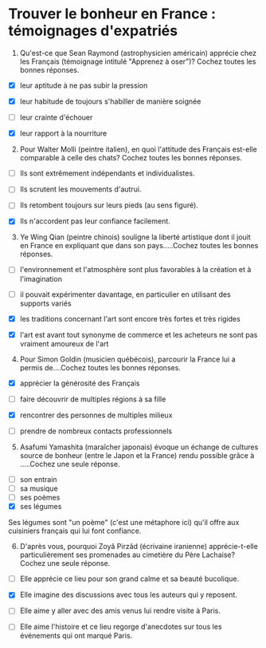 # Trouver le bonheur en France : témoignages d'expatriés

1. Qu'est-ce que Sean Raymond (astrophysicien américain) apprécie chez les Français (témoignage intitulé "Apprenez à oser")? Cochez toutes les bonnes réponses.

- [x] leur aptitude à ne pas subir la pression 

- [x] leur habitude de toujours s'habiller de manière soignée

- [ ] leur crainte d'échouer
- [x] leur rapport à la nourriture


2. Pour Walter Molli (peintre italien), en quoi l'attitude des Français est-elle comparable à celle des chats? Cochez toutes les bonnes réponses.

- [ ] Ils sont extrêmement indépendants et individualistes.
- [ ] Ils scrutent les mouvements d'autrui.
- [ ] Ils retombent toujours sur leurs pieds (au sens figuré).
- [x] Ils n'accordent pas leur confiance facilement.


3. Ye Wing Qian (peintre chinois) souligne la liberté artistique dont il jouit en France en expliquant que dans son pays.....Cochez toutes les bonnes réponses.

- [ ] l'environnement et l'atmosphère sont plus favorables à la création et à l'imagination


- [ ] il pouvait expérimenter davantage, en particulier en utilisant des supports variés


- [x] les traditions concernant l'art sont encore très fortes et très rigides
- [x] l'art est avant tout synonyme de commerce et les acheteurs ne sont pas vraiment amoureux de l'art

4. Pour Simon Goldin (musicien québécois), parcourir la France lui a permis de....Cochez toutes les bonnes réponses.

- [x] apprécier la générosité des Français

- [ ] faire découvrir de multiples régions à sa fille


- [x] rencontrer des personnes de multiples milieux

- [ ] prendre de nombreux contacts professionnels

5. Asafumi Yamashita (maraîcher japonais) évoque un échange de cultures source de bonheur (entre le Japon et la France) rendu possible grâce à .....Cochez une seule réponse.

- [ ] son entrain
- [ ] sa musique
- [ ] ses poèmes
- [x] ses légumes

Ses légumes sont "un poème" (c'est une métaphore ici) qu'il offre aux cuisiniers français qui lui font confiance.

6. D'après vous, pourquoi Zoyâ Pirzâd (écrivaine iranienne) apprécie-t-elle particulièrement ses promenades au cimetière du Père Lachaise?Cochez une seule réponse.

- [ ] Elle apprécie ce lieu pour son grand calme et sa beauté bucolique.
- [x] Elle imagine des discussions avec tous les auteurs qui y reposent.
- [ ] Elle aime y aller avec des amis venus lui rendre visite à Paris.
- [ ] Elle aime l'histoire et ce lieu regorge d'anecdotes sur tous les événements qui ont marqué Paris.

